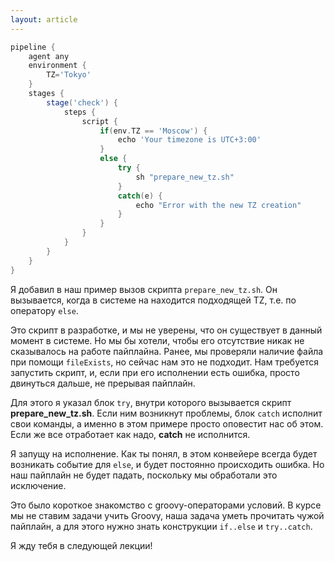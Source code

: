 ```yaml
---
layout: article
---
```

```groovy
pipeline {
    agent any
    environment {
        TZ='Tokyo'
    }
    stages {
        stage('check') {
            steps {
                script {
                    if(env.TZ == 'Moscow') {
                        echo 'Your timezone is UTC+3:00'
                    }
                    else {
                        try {
                            sh "prepare_new_tz.sh"
                        }
                        catch(e) {
                            echo "Error with the new TZ creation"
                        }
                    }
                }
            }
        }
    }
}
```

Я добавил в наш пример вызов скрипта `prepare_new_tz.sh`. Он вызывается, когда в системе на находится подходящей TZ, т.е. по оператору `else`.

Это скрипт в разработке, и мы не уверены, что он существует в данный момент в системе. Но мы бы хотели, чтобы его отсутствие никак не сказывалось на работе пайплайна. Ранее, мы проверяли наличие файла при помощи `fileExists`, но сейчас нам это не подходит. Нам требуется запустить скрипт, и, если при его исполнении есть ошибка, просто двинуться дальше, не прерывая пайплайн.

Для этого я указал блок `try`, внутри которого вызывается скрипт **prepare_new_tz.sh**. Если ним возникнут проблемы, блок `catch` исполнит свои команды, а именно в этом примере просто оповестит нас об этом. Если же все отработает как надо, **catch** не исполнится.

Я запущу на исполнение. Как ты понял, в этом конвейере всегда будет возникать событие для `else`, и будет постоянно происходить ошибка. Но наш пайплайн не будет падать, поскольку мы обработали это исключение.

Это было короткое знакомство с groovy-операторами условий. В курсе мы не ставим задачи учить Groovy, наша задача уметь прочитать чужой пайплайн, а для этого нужно знать конструкции `if..else` и `try..catch`.

Я жду тебя в следующей лекции!
